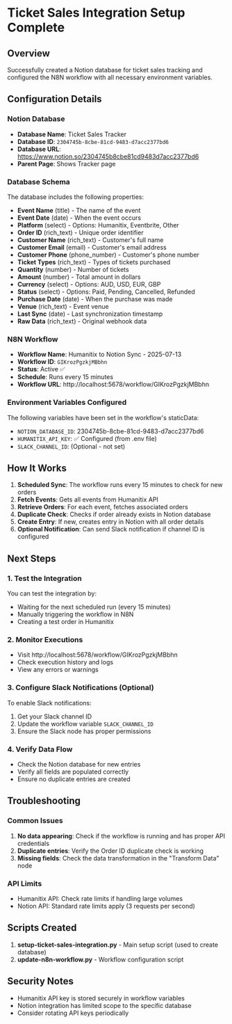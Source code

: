 # Ticket Sales Integration Setup Complete

## Overview
Successfully created a Notion database for ticket sales tracking and configured the N8N workflow with all necessary environment variables.

## Configuration Details

### Notion Database
- **Database Name**: Ticket Sales Tracker
- **Database ID**: `2304745b-8cbe-81cd-9483-d7acc2377bd6`
- **Database URL**: https://www.notion.so/2304745b8cbe81cd9483d7acc2377bd6
- **Parent Page**: Shows Tracker page

### Database Schema
The database includes the following properties:
- **Event Name** (title) - The name of the event
- **Event Date** (date) - When the event occurs
- **Platform** (select) - Options: Humanitix, Eventbrite, Other
- **Order ID** (rich_text) - Unique order identifier
- **Customer Name** (rich_text) - Customer's full name
- **Customer Email** (email) - Customer's email address
- **Customer Phone** (phone_number) - Customer's phone number
- **Ticket Types** (rich_text) - Types of tickets purchased
- **Quantity** (number) - Number of tickets
- **Amount** (number) - Total amount in dollars
- **Currency** (select) - Options: AUD, USD, EUR, GBP
- **Status** (select) - Options: Paid, Pending, Cancelled, Refunded
- **Purchase Date** (date) - When the purchase was made
- **Venue** (rich_text) - Event venue
- **Last Sync** (date) - Last synchronization timestamp
- **Raw Data** (rich_text) - Original webhook data

### N8N Workflow
- **Workflow Name**: Humanitix to Notion Sync - 2025-07-13
- **Workflow ID**: `GIKrozPgzkjMBbhn`
- **Status**: Active ✅
- **Schedule**: Runs every 15 minutes
- **Workflow URL**: http://localhost:5678/workflow/GIKrozPgzkjMBbhn

### Environment Variables Configured
The following variables have been set in the workflow's staticData:
- `NOTION_DATABASE_ID`: 2304745b-8cbe-81cd-9483-d7acc2377bd6
- `HUMANITIX_API_KEY`: ✅ Configured (from .env file)
- `SLACK_CHANNEL_ID`: (Optional - not set)

## How It Works

1. **Scheduled Sync**: The workflow runs every 15 minutes to check for new orders
2. **Fetch Events**: Gets all events from Humanitix API
3. **Retrieve Orders**: For each event, fetches associated orders
4. **Duplicate Check**: Checks if order already exists in Notion database
5. **Create Entry**: If new, creates entry in Notion with all order details
6. **Optional Notification**: Can send Slack notification if channel ID is configured

## Next Steps

### 1. Test the Integration
You can test the integration by:
- Waiting for the next scheduled run (every 15 minutes)
- Manually triggering the workflow in N8N
- Creating a test order in Humanitix

### 2. Monitor Executions
- Visit http://localhost:5678/workflow/GIKrozPgzkjMBbhn
- Check execution history and logs
- View any errors or warnings

### 3. Configure Slack Notifications (Optional)
To enable Slack notifications:
1. Get your Slack channel ID
2. Update the workflow variable `SLACK_CHANNEL_ID`
3. Ensure the Slack node has proper permissions

### 4. Verify Data Flow
- Check the Notion database for new entries
- Verify all fields are populated correctly
- Ensure no duplicate entries are created

## Troubleshooting

### Common Issues
1. **No data appearing**: Check if the workflow is running and has proper API credentials
2. **Duplicate entries**: Verify the Order ID duplicate check is working
3. **Missing fields**: Check the data transformation in the "Transform Data" node

### API Limits
- Humanitix API: Check rate limits if handling large volumes
- Notion API: Standard rate limits apply (3 requests per second)

## Scripts Created

1. **setup-ticket-sales-integration.py** - Main setup script (used to create database)
2. **update-n8n-workflow.py** - Workflow configuration script

## Security Notes
- Humanitix API key is stored securely in workflow variables
- Notion integration has limited scope to the specific database
- Consider rotating API keys periodically